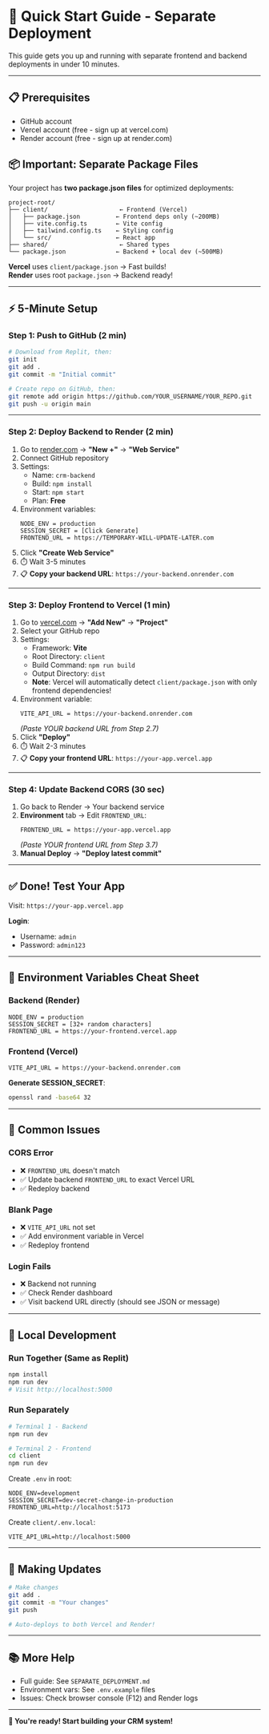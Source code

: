 # 🚀 Quick Start Guide - Separate Deployment

This guide gets you up and running with separate frontend and backend deployments in under 10 minutes.

---

## 📋 Prerequisites

- GitHub account
- Vercel account (free - sign up at vercel.com)
- Render account (free - sign up at render.com)

## 📦 Important: Separate Package Files

Your project has **two package.json files** for optimized deployments:

```
project-root/
├── client/                    ← Frontend (Vercel)
│   ├── package.json          ← Frontend deps only (~200MB)
│   ├── vite.config.ts        ← Vite config
│   ├── tailwind.config.ts    ← Styling config
│   └── src/                  ← React app
├── shared/                    ← Shared types
└── package.json              ← Backend + local dev (~500MB)
```

**Vercel** uses `client/package.json` → Fast builds!  
**Render** uses root `package.json` → Backend ready!

---

## ⚡ 5-Minute Setup

### Step 1: Push to GitHub (2 min)

```bash
# Download from Replit, then:
git init
git add .
git commit -m "Initial commit"

# Create repo on GitHub, then:
git remote add origin https://github.com/YOUR_USERNAME/YOUR_REPO.git
git push -u origin main
```

---

### Step 2: Deploy Backend to Render (2 min)

1. Go to [render.com](https://render.com/) → **"New +"** → **"Web Service"**
2. Connect GitHub repository
3. Settings:
   - Name: `crm-backend`
   - Build: `npm install`
   - Start: `npm start`
   - Plan: **Free**
4. Environment variables:
   ```
   NODE_ENV = production
   SESSION_SECRET = [Click Generate]
   FRONTEND_URL = https://TEMPORARY-WILL-UPDATE-LATER.com
   ```
5. Click **"Create Web Service"**
6. ⏱️ Wait 3-5 minutes
7. 📋 **Copy your backend URL**: `https://your-backend.onrender.com`

---

### Step 3: Deploy Frontend to Vercel (1 min)

1. Go to [vercel.com](https://vercel.com/) → **"Add New"** → **"Project"**
2. Select your GitHub repo
3. Settings:
   - Framework: **Vite**
   - Root Directory: `client`
   - Build Command: `npm run build`
   - Output Directory: `dist`
   - **Note**: Vercel will automatically detect `client/package.json` with only frontend dependencies!
4. Environment variable:
   ```
   VITE_API_URL = https://your-backend.onrender.com
   ```
   *(Paste YOUR backend URL from Step 2.7)*
5. Click **"Deploy"**
6. ⏱️ Wait 2-3 minutes
7. 📋 **Copy your frontend URL**: `https://your-app.vercel.app`

---

### Step 4: Update Backend CORS (30 sec)

1. Go back to Render → Your backend service
2. **Environment** tab → Edit `FRONTEND_URL`:
   ```
   FRONTEND_URL = https://your-app.vercel.app
   ```
   *(Paste YOUR frontend URL from Step 3.7)*
3. **Manual Deploy** → **"Deploy latest commit"**

---

## ✅ Done! Test Your App

Visit: `https://your-app.vercel.app`

**Login**:
- Username: `admin`
- Password: `admin123`

---

## 🔧 Environment Variables Cheat Sheet

### Backend (Render)
```
NODE_ENV = production
SESSION_SECRET = [32+ random characters]
FRONTEND_URL = https://your-frontend.vercel.app
```

### Frontend (Vercel)
```
VITE_API_URL = https://your-backend.onrender.com
```

**Generate SESSION_SECRET**:
```bash
openssl rand -base64 32
```

---

## 🐛 Common Issues

### CORS Error
- ❌ `FRONTEND_URL` doesn't match
- ✅ Update backend `FRONTEND_URL` to exact Vercel URL
- ✅ Redeploy backend

### Blank Page
- ❌ `VITE_API_URL` not set
- ✅ Add environment variable in Vercel
- ✅ Redeploy frontend

### Login Fails
- ❌ Backend not running
- ✅ Check Render dashboard
- ✅ Visit backend URL directly (should see JSON or message)

---

## 📱 Local Development

### Run Together (Same as Replit)
```bash
npm install
npm run dev
# Visit http://localhost:5000
```

### Run Separately
```bash
# Terminal 1 - Backend
npm run dev

# Terminal 2 - Frontend  
cd client
npm run dev
```

Create `.env` in root:
```env
NODE_ENV=development
SESSION_SECRET=dev-secret-change-in-production
FRONTEND_URL=http://localhost:5173
```

Create `client/.env.local`:
```env
VITE_API_URL=http://localhost:5000
```

---

## 🔄 Making Updates

```bash
# Make changes
git add .
git commit -m "Your changes"
git push

# Auto-deploys to both Vercel and Render!
```

---

## 📚 More Help

- Full guide: See `SEPARATE_DEPLOYMENT.md`
- Environment vars: See `.env.example` files
- Issues: Check browser console (F12) and Render logs

---

**🎉 You're ready! Start building your CRM system!**
